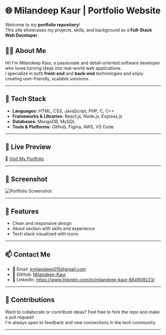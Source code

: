 # 🌐 Milandeep Kaur | Portfolio Website

Welcome to my **portfolio repository**!  
This site showcases my projects, skills, and background as a **Full-Stack Web Developer**.

## 🧑‍💻 About Me

Hi! I'm Milandeep Kaur, a passionate and detail-oriented software developer who loves turning ideas into real-world web applications.  
I specialize in both **front-end** and **back-end** technologies and enjoy creating user-friendly, scalable solutions.

---

## 🔧 Tech Stack

- **Languages:** HTML, CSS, JavaScript, PHP, C, C++
- **Frameworks & Libraries:** React.js, Node.js, Express.js
- **Databases:** MongoDB, MySQL
- **Tools & Platforms:** GitHub, Figma, AWS, VS Code

---

## 🚀 Live Preview

🔗 [Visit My Portfolio](https://milandeep-kaur.github.io/your-portfolio-link)

---

## 📸 Screenshot

![Portfolio Screenshot]("https://drive.google.com/drive/home")


---
## 📌 Features

- Clean and responsive design   
- About section with skills and experience  
- Tech stack visualized with icons

---

## 📫 Contact Me

- 📧 Email: kmilandeep015@gmail.com  
- 🔗 GitHub: [Milandeep-Kaur](https://github.com/Milandeep-Kaur)  
- 💼 LinkedIn: https://www.linkedin.com/in/milandeep-kaur-884909223/

---

## 🙌 Contributions

Want to collaborate or contribute ideas? Feel free to fork the repo and make a pull request!  
I'm always open to feedback and new connections in the tech community.

---




